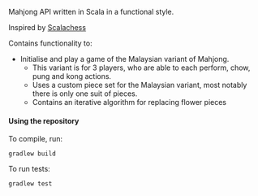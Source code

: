 Mahjong API written in Scala in a functional style.

Inspired by [Scalachess](https://github.com/ornicar/scalachess)

Contains functionality to:

- Initialise and play a game of the Malaysian variant of Mahjong. 
  * This variant is for 3 players, who are able to each perform, chow, pung and kong actions.
  * Uses a custom piece set for the Malaysian variant, most notably there is only one suit of pieces.
  * Contains an iterative algorithm for replacing flower pieces  

#### Using the repository

To compile, run:

```gradlew build```

To run tests:

```gradlew test```


